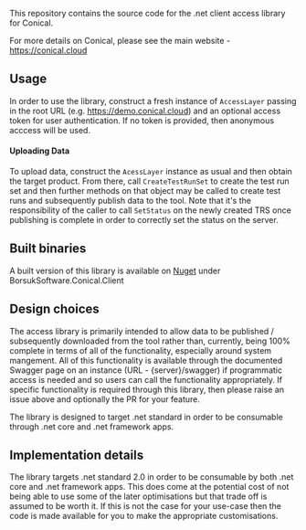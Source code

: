 This repository contains the source code for the .net client access library for Conical.

For more details on Conical, please see the main website - https://conical.cloud

## Usage
In order to use the library, construct a fresh instance of `AccessLayer` passing in the root URL (e.g. https://demo.conical.cloud) and an optional access token for user authentication. If no token is provided, then anonymous acccess will be used.

#### Uploading Data
To upload data, construct the `AcessLayer` instance as usual and then obtain the target product. From there, call `CreateTestRunSet` to create the test run set and then further methods on that object may be called to create test runs and subsequently publish data to the tool. Note that it's the responsibility of the caller to call `SetStatus` on the newly created TRS once publishing is complete in order to correctly set the status on the server.

## Built binaries
A built version of this library is available on [Nuget](https://nuget.org) under BorsukSoftware.Conical.Client

## Design choices
The access library is primarily intended to allow data to be published / subsequently downloaded from the tool rather than, currently, being 100% complete in terms of all of the functionality, especially around system mangement. All of this functionality is available through the documented Swagger page on an instance (URL - {server}/swagger) if programmatic access is needed and so users can call the functionality appropriately. If specific functionality is required through this library, then please raise an issue above and optionally the PR for your feature.

The library is designed to target .net standard in order to be consumable through .net core and .net framework apps.

## Implementation details
The library targets .net standard 2.0 in order to be consumable by both .net core and .net framework apps. This does come at the potential cost of not being able to use some of the later optimisations but that trade off is assumed to be worth it. If this is not the case for your use-case then the code is made available for you to make the appropriate customisations.